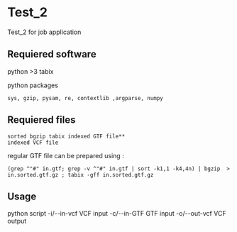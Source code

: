 # Test_2
Test_2 for job application


## Requiered software
python >3
tabix

  python packages
  
    sys, gzip, pysam, re, contextlib ,argparse, numpy 

## Requiered files
    sorted bgzip tabix indexed GTF file**
    indexed VCF file
regular GTF file can be prepared using :

    (grep ^"#" in.gtf; grep -v ^"#" in.gtf | sort -k1,1 -k4,4n) | bgzip  > in.sorted.gtf.gz ; tabix -gff in.sorted.gtf.gz
   
## Usage

python script
  -i/--in-vcf VCF input 
  -c/--in-GTF GTF input 
  -o/--out-vcf VCF output
